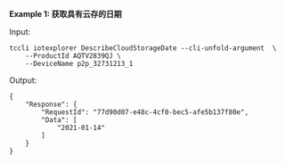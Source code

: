 **Example 1: 获取具有云存的日期**



Input: 

```
tccli iotexplorer DescribeCloudStorageDate --cli-unfold-argument  \
    --ProductId AQTV2839QJ \
    --DeviceName p2p_32731213_1
```

Output: 
```
{
    "Response": {
        "RequestId": "77d90d07-e48c-4cf0-bec5-afe5b137f80e",
        "Data": [
            "2021-01-14"
        ]
    }
}
```

